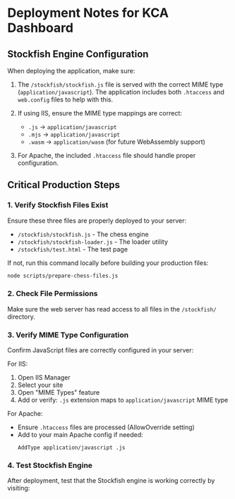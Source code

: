 # Deployment Notes for KCA Dashboard

## Stockfish Engine Configuration

When deploying the application, make sure:

1. The `/stockfish/stockfish.js` file is served with the correct MIME type (`application/javascript`). 
   The application includes both `.htaccess` and `web.config` files to help with this.

2. If using IIS, ensure the MIME type mappings are correct:
   - `.js` → `application/javascript`
   - `.mjs` → `application/javascript`
   - `.wasm` → `application/wasm` (for future WebAssembly support)

3. For Apache, the included `.htaccess` file should handle proper configuration.

## Critical Production Steps

### 1. Verify Stockfish Files Exist
Ensure these three files are properly deployed to your server:
- `/stockfish/stockfish.js` - The chess engine
- `/stockfish/stockfish-loader.js` - The loader utility
- `/stockfish/test.html` - The test page

If not, run this command locally before building your production files:
```bash
node scripts/prepare-chess-files.js
```

### 2. Check File Permissions
Make sure the web server has read access to all files in the `/stockfish/` directory.

### 3. Verify MIME Type Configuration
Confirm JavaScript files are correctly configured in your server:

For IIS:
1. Open IIS Manager
2. Select your site
3. Open "MIME Types" feature
4. Add or verify: `.js` extension maps to `application/javascript` MIME type

For Apache:
- Ensure `.htaccess` files are processed (AllowOverride setting)
- Add to your main Apache config if needed:
  ```
  AddType application/javascript .js
  ```

### 4. Test Stockfish Engine
After deployment, test that the Stockfish engine is working correctly by visiting:
